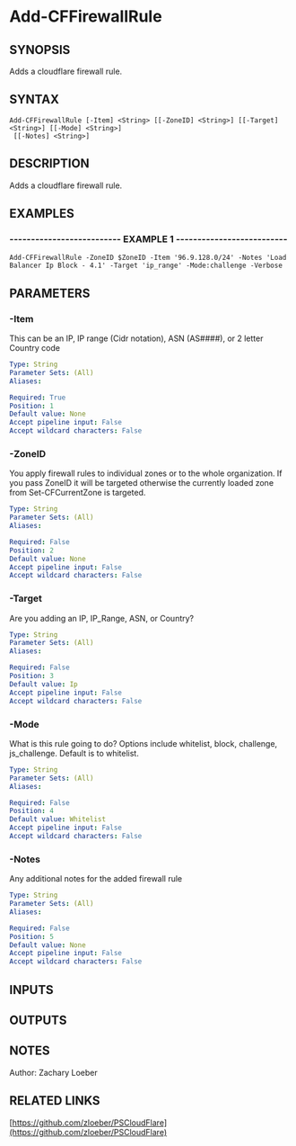 ﻿---
external help file: PSCloudFlare-help.xml
Module Name: PSCloudFlare
online version: https://github.com/zloeber/PSCloudFlare
schema: 2.0.0
---

# Add-CFFirewallRule

## SYNOPSIS
Adds a cloudflare firewall rule.

## SYNTAX

```
Add-CFFirewallRule [-Item] <String> [[-ZoneID] <String>] [[-Target] <String>] [[-Mode] <String>]
 [[-Notes] <String>]
```

## DESCRIPTION
Adds a cloudflare firewall rule.

## EXAMPLES

### -------------------------- EXAMPLE 1 --------------------------
```
Add-CFFirewallRule -ZoneID $ZoneID -Item '96.9.128.0/24' -Notes 'Load Balancer Ip Block - 4.1' -Target 'ip_range' -Mode:challenge -Verbose
```

## PARAMETERS

### -Item
This can be an IP, IP range (Cidr notation), ASN (AS####), or 2 letter Country code

```yaml
Type: String
Parameter Sets: (All)
Aliases: 

Required: True
Position: 1
Default value: None
Accept pipeline input: False
Accept wildcard characters: False
```

### -ZoneID
You apply firewall rules to individual zones or to the whole organization.
If you pass ZoneID it will be targeted otherwise the currently loaded zone from Set-CFCurrentZone is targeted.

```yaml
Type: String
Parameter Sets: (All)
Aliases: 

Required: False
Position: 2
Default value: None
Accept pipeline input: False
Accept wildcard characters: False
```

### -Target
Are you adding an IP, IP_Range, ASN, or Country?

```yaml
Type: String
Parameter Sets: (All)
Aliases: 

Required: False
Position: 3
Default value: Ip
Accept pipeline input: False
Accept wildcard characters: False
```

### -Mode
What is this rule going to do?
Options include whitelist, block, challenge, js_challenge.
Default is to whitelist.

```yaml
Type: String
Parameter Sets: (All)
Aliases: 

Required: False
Position: 4
Default value: Whitelist
Accept pipeline input: False
Accept wildcard characters: False
```

### -Notes
Any additional notes for the added firewall rule

```yaml
Type: String
Parameter Sets: (All)
Aliases: 

Required: False
Position: 5
Default value: None
Accept pipeline input: False
Accept wildcard characters: False
```

## INPUTS

## OUTPUTS

## NOTES
Author: Zachary Loeber

## RELATED LINKS

[https://github.com/zloeber/PSCloudFlare](https://github.com/zloeber/PSCloudFlare)

